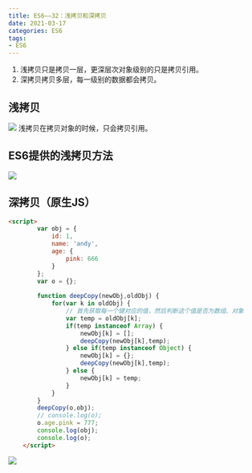 ```yaml
---
title: ES6——32：浅拷贝和深拷贝
date: 2021-03-17
categories: ES6
tags: 
- ES6
---
```

1. 浅拷贝只是拷贝一层，更深层次对象级别的只是拷贝引用。
2. 深拷贝拷贝多层，每一级别的数据都会拷贝。
## 浅拷贝
![](https://img-blog.csdnimg.cn/img_convert/ede0170e296c33f01ad3e4938564ff1e.png)
浅拷贝在拷贝对象的时候，只会拷贝引用。
## ES6提供的浅拷贝方法
![](https://img-blog.csdnimg.cn/img_convert/84df2535bd5256e386619a6c67a23248.png)
## 深拷贝（原生JS）
```html
<script>
        var obj = {
            id: 1,
            name: 'andy',
            age: {
                pink: 666
            }
        };
        var o = {};
        
        function deepCopy(newObj,oldObj) {
            for(var k in oldObj) {
                // 首先获取每一个键对应的值，然后判断这个值是否为数组、对象
                var temp = oldObj[k];
                if(temp instanceof Array) {
                    newObj[k] = [];
                    deepCopy(newObj[k],temp);
                } else if(temp instanceof Object) {
                    newObj[k] = {};
                    deepCopy(newObj[k],temp);
                } else {
                    newObj[k] = temp;
                }
            }
        }
        deepCopy(o,obj);
        // console.log(o);
        o.age.pink = 777;
        console.log(obj);
        console.log(o);
    </script>
```
![](https://img-blog.csdnimg.cn/img_convert/944c2178f9cfcc00fe10b17fc7264968.png)